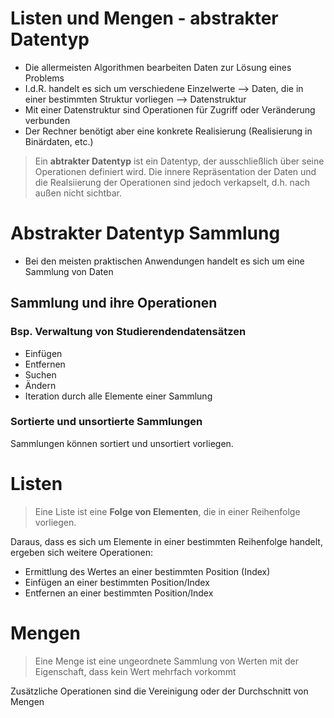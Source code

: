 # Listen und Mengen - abstrakter Datentyp
- Die allermeisten Algorithmen bearbeiten Daten zur Lösung eines Problems
- I.d.R. handelt es sich um verschiedene Einzelwerte --> Daten, die in einer bestimmten Struktur vorliegen --> Datenstruktur
- Mit einer Datenstruktur sind Operationen für Zugriff oder Veränderung verbunden
- Der Rechner benötigt aber eine konkrete Realisierung (Realisierung in Binärdaten, etc.)

> Ein **abtrakter Datentyp** ist ein Datentyp, der ausschließlich über seine Operationen definiert wird.
> Die innere Repräsentation der Daten und die Realsiierung der Operationen sind jedoch verkapselt, d.h. nach außen nicht sichtbar. 

# Abstrakter Datentyp Sammlung
- Bei den meisten praktischen Anwendungen handelt es sich um eine Sammlung von Daten

## Sammlung und ihre Operationen
### Bsp. Verwaltung von Studierendendatensätzen
- Einfügen
- Entfernen
- Suchen
- Ändern
- Iteration durch alle Elemente einer Sammlung

### Sortierte und unsortierte Sammlungen
Sammlungen können sortiert und unsortiert vorliegen.

# Listen
> Eine Liste ist eine **Folge von Elementen**, die in einer Reihenfolge vorliegen.

Daraus, dass es sich um Elemente in einer bestimmten Reihenfolge handelt, ergeben sich weitere Operationen:
- Ermittlung des Wertes an einer bestimmten Position (Index)
- Einfügen an einer bestimmten Position/Index
- Entfernen an einer bestimmten Position/Index


# Mengen
> Eine Menge ist eine ungeordnete Sammlung von Werten mit der Eigenschaft, dass kein Wert mehrfach vorkommt

Zusätzliche Operationen sind die Vereinigung oder der Durchschnitt von Mengen